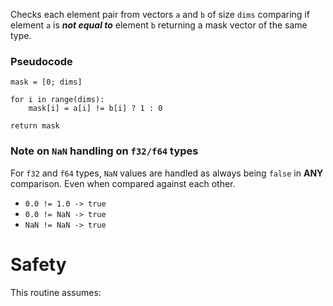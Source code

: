 Checks each element pair from vectors `a` and `b` of size `dims`
comparing if element `a` is **_not equal to_** element `b` returning a mask vector of the same type.

### Pseudocode

```ignore
mask = [0; dims]

for i in range(dims):
    mask[i] = a[i] != b[i] ? 1 : 0

return mask
```

### Note on `NaN` handling on `f32/f64` types

For `f32` and `f64` types, `NaN` values are handled as always being `false` in **ANY** comparison.
Even when compared against each other.

- `0.0 != 1.0 -> true`
- `0.0 != NaN -> true`
- `NaN != NaN -> true`

# Safety

This routine assumes: